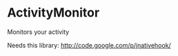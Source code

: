 ActivityMonitor
===============

Monitors your activity

Needs this library: http://code.google.com/p/jnativehook/